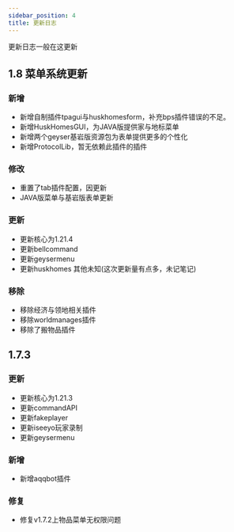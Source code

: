 ```yaml
---
sidebar_position: 4
title: 更新日志
---
```


更新日志一般在这更新

## 1.8  菜单系统更新

### 新增
- 新增自制插件tpagui与huskhomesform，补充bps插件错误的不足。
- 新增HuskHomesGUI，为JAVA版提供家与地标菜单
- 新增两个geyser基岩版资源包为表单提供更多的个性化
- 新增ProtocolLib，暂无依赖此插件的插件

### 修改
- 重置了tab插件配置，因更新
- JAVA版菜单与基岩版表单更新

### 更新
- 更新核心为1.21.4
- 更新bellcommand
- 更新geysermenu
- 更新huskhomes
其他未知(这次更新量有点多，未记笔记)

### 移除
- 移除经济与领地相关插件
- 移除worldmanages插件
- 移除了搬物品插件

## 1.7.3

### 更新
- 更新核心为1.21.3
- 更新commandAPI
- 更新fakeplayer
- 更新iseeyo玩家录制
- 更新geysermenu
### 新增
- 新增aqqbot插件
### 修复
- 修复v1.7.2上物品菜单无权限问题